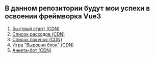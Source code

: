 <h2> В данном репозитории будут мои успехи в освоении фреймворка Vue3 </h2>
<ol> 
  <li><a href="https://markgrig.github.io/myVue/pract/0-list-quickStart/index.html"> Быстрый старт (CDN) </a> </li>
  <li> <a href="https://markgrig.github.io/myVue/pract/2-listOfExpenses-validation/index.html"> Список расходов (CDN) </a> </li>
  <li> <a href="https://markgrig.github.io/myVue/pract/1-shoppingList-bind/index.html"> Список покупок (CDN) </a></li> 
  <li> <a href="https://markgrig.github.io/myVue/pract/3-sizing%20block-computed/index.html"> Игра "Выровни блок" (CDN) </a></li>
  <li> <a href="https://markgrig.github.io/myVue/pract/4-botQuestionnaire-watch/index.html"> Анкета-бот (CDN)  </a></li>
</ol>
